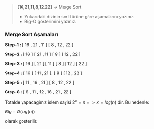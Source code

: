 > **[16,21,11,8,12,22]** -> Merge Sort
>
> * Yukarıdaki dizinin sort türüne göre aşamalarını yazınız. 
> * Big-O gösterimini yazınız.
> 

### Merge Sort Aşamaları

**Step-1 :** [ 16 , 21 , 11 ]                  [ 8 , 12 , 22 ]

**Step-2 :** [ 16 ] [ 21 , 11 ]               [ 8 ] [ 12 , 22 ]

**Step-3 :** [ 16 ] [ 21 ] [ 11 ]            [ 8 ] [ 12 ] [ 22 ]

**Step-4 :** [ 16 ] [ 11 , 21 ].              [ 8 ] [ 12 , 22 ]

**Step-5 :** [ 11 , 16 , 21 ]                  [ 8 , 12 , 22 ]

**Step-6 :** [ 8 , 11 , 12 , 16 , 21 , 22 ]

Totalde yapacagimiz islem sayisi $2^x = n => x = log(n)$ dir. Bu nedenle: 

$Big-O(log(n))$ 

olarak gosterilir.
